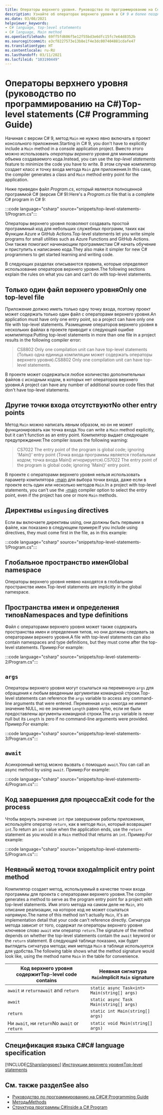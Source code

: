 ```yaml
---
title: Операторы верхнего уровня. Руководство по программированию на C#
description: Узнайте об операторах верхнего уровня в C# 9 и более поздних версиях.
ms.date: 03/08/2021
helpviewer_keywords:
- C# language, top-level statements
- C# language, Main method
ms.openlocfilehash: 69ff5fd606f5e12f55bd3e6dfc15fc7e64d8352b
ms.sourcegitcommit: e3cf8227573e13b8e1f4e3dc007404881cdafe47
ms.translationtype: HT
ms.contentlocale: ru-RU
ms.lasthandoff: 03/11/2021
ms.locfileid: "103190449"
---
```

# <a name="top-level-statements-c-programming-guide"></a><span data-ttu-id="fff45-103">Операторы верхнего уровня (руководство по программированию на C#)</span><span class="sxs-lookup"><span data-stu-id="fff45-103">Top-level statements (C# Programming Guide)</span></span>

<span data-ttu-id="fff45-104">Начиная с версии C# 9, метод `Main` не нужно явно включать в проект консольного приложения.</span><span class="sxs-lookup"><span data-stu-id="fff45-104">Starting in C# 9, you don't have to explicitly include a `Main` method in a console application project.</span></span> <span data-ttu-id="fff45-105">Вместо этого можно использовать *операторы верхнего уровня* для минимизации объема создаваемого кода.</span><span class="sxs-lookup"><span data-stu-id="fff45-105">Instead, you can use the *top-level statements* feature to minimize the code you have to write.</span></span> <span data-ttu-id="fff45-106">В этом случае компилятор создает класс и точку входа метода `Main` для приложения.</span><span class="sxs-lookup"><span data-stu-id="fff45-106">In this case, the compiler generates a class and `Main` method entry point for the application.</span></span>

<span data-ttu-id="fff45-107">Ниже приведен файл *Program.cs*, который является полноценной программой C# (версия С# 9):</span><span class="sxs-lookup"><span data-stu-id="fff45-107">Here's a *Program.cs* file that is a complete C# program in C# 9:</span></span>

:::code language="csharp" source="snippets/top-level-statements-1/Program.cs":::

<span data-ttu-id="fff45-108">Операторы верхнего уровня позволяют создавать простой программный код для небольших служебных программ, таких как Функции Azure и GitHub Actions.</span><span class="sxs-lookup"><span data-stu-id="fff45-108">Top-level statements let you write simple programs for small utilities such as Azure Functions and GitHub Actions.</span></span> <span data-ttu-id="fff45-109">Они также помогают начинающим программистам C# начать обучение и приступить к написанию кода.</span><span class="sxs-lookup"><span data-stu-id="fff45-109">They also make it simpler for new C# programmers to get started learning and writing code.</span></span>

<span data-ttu-id="fff45-110">В следующих разделах описываются правила, которые определяют использование операторов верхнего уровня.</span><span class="sxs-lookup"><span data-stu-id="fff45-110">The following sections explain the rules on what you can and can't do with top-level statements.</span></span>

## <a name="only-one-top-level-file"></a><span data-ttu-id="fff45-111">Только один файл верхнего уровня</span><span class="sxs-lookup"><span data-stu-id="fff45-111">Only one top-level file</span></span>

<span data-ttu-id="fff45-112">Приложение должно иметь только одну точку входа, поэтому проект может содержать только один файл с операторами верхнего уровня.</span><span class="sxs-lookup"><span data-stu-id="fff45-112">An application must have only one entry point, so a project can have only one file with top-level statements.</span></span> <span data-ttu-id="fff45-113">Размещение операторов верхнего уровня в нескольких файлах в проекте приводит к следующей ошибке компилятора:</span><span class="sxs-lookup"><span data-stu-id="fff45-113">Putting top-level statements in more than one file in a project results in the following compiler error:</span></span>

> <span data-ttu-id="fff45-114">CS8802 Only one compilation unit can have top-level statements (Только одна единица компиляции может содержать операторы верхнего уровня).</span><span class="sxs-lookup"><span data-stu-id="fff45-114">CS8802 Only one compilation unit can have top-level statements.</span></span>

<span data-ttu-id="fff45-115">В проекте может содержаться любое количество дополнительных файлов с исходным кодом, в которых нет операторов верхнего уровня.</span><span class="sxs-lookup"><span data-stu-id="fff45-115">A project can have any number of additional source code files that don't have top-level statements.</span></span>

## <a name="no-other-entry-points"></a><span data-ttu-id="fff45-116">Другие точки входа отсутствуют</span><span class="sxs-lookup"><span data-stu-id="fff45-116">No other entry points</span></span>

<span data-ttu-id="fff45-117">Метод `Main` можно написать явным образом, но он не может функционировать как точка входа.</span><span class="sxs-lookup"><span data-stu-id="fff45-117">You can write a `Main` method explicitly, but it can't function as an entry point.</span></span> <span data-ttu-id="fff45-118">Компилятор выдает следующее предупреждение:</span><span class="sxs-lookup"><span data-stu-id="fff45-118">The compiler issues the following warning:</span></span>

> <span data-ttu-id="fff45-119">CS7022 The entry point of the program is global code; ignoring 'Main()' entry point (Точка входа программы является глобальным кодом; точка входа Main() игнорируется).</span><span class="sxs-lookup"><span data-stu-id="fff45-119">CS7022 The entry point of the program is global code; ignoring 'Main()' entry point.</span></span>

<span data-ttu-id="fff45-120">В проекте с операторами верхнего уровня нельзя использовать параметр компилятора [-main](../../language-reference/compiler-options/main-compiler-option.md) для выбора точки входа, даже если в проекте есть один или несколько методов `Main`.</span><span class="sxs-lookup"><span data-stu-id="fff45-120">In a project with top-level statements, you can't use the [-main](../../language-reference/compiler-options/main-compiler-option.md) compiler option to select the entry point, even if the project has one or more `Main` methods.</span></span>

## <a name="using-directives"></a><span data-ttu-id="fff45-121">Директивы `using`</span><span class="sxs-lookup"><span data-stu-id="fff45-121">`using` directives</span></span>

<span data-ttu-id="fff45-122">Если вы включаете директивы using, они должны быть первыми в файле, как показано в следующем примере:</span><span class="sxs-lookup"><span data-stu-id="fff45-122">If you include using directives, they must come first in the file, as in this example:</span></span>

:::code language="csharp" source="snippets/top-level-statements-1/Program.cs":::

## <a name="global-namespace"></a><span data-ttu-id="fff45-123">Глобальное пространство имен</span><span class="sxs-lookup"><span data-stu-id="fff45-123">Global namespace</span></span>

<span data-ttu-id="fff45-124">Операторы верхнего уровня неявно находятся в глобальном пространстве имен.</span><span class="sxs-lookup"><span data-stu-id="fff45-124">Top-level statements are implicitly in the global namespace.</span></span>

## <a name="namespaces-and-type-definitions"></a><span data-ttu-id="fff45-125">Пространства имен и определения типов</span><span class="sxs-lookup"><span data-stu-id="fff45-125">Namespaces and type definitions</span></span>

<span data-ttu-id="fff45-126">Файл с операторами верхнего уровня может также содержать пространства имен и определения типов, но они должны следовать за операторами верхнего уровня.</span><span class="sxs-lookup"><span data-stu-id="fff45-126">A file with top-level statements can also contain namespaces and type definitions, but they must come after the top-level statements.</span></span> <span data-ttu-id="fff45-127">Пример:</span><span class="sxs-lookup"><span data-stu-id="fff45-127">For example:</span></span>

:::code language="csharp" source="snippets/top-level-statements-2/Program.cs":::

## `args`

<span data-ttu-id="fff45-128">Операторы верхнего уровня могут ссылаться на переменную `args` для обращения к любым введенным аргументам командной строки.</span><span class="sxs-lookup"><span data-stu-id="fff45-128">Top-level statements can reference the `args` variable to access any command-line arguments that were entered.</span></span> <span data-ttu-id="fff45-129">Переменная `args` никогда не имеет значение NULL, но ее значение `Length` равно нулю, если не были предоставлены аргументы командной строки.</span><span class="sxs-lookup"><span data-stu-id="fff45-129">The `args` variable is never null but its `Length` is zero if no command-line arguments were provided.</span></span> <span data-ttu-id="fff45-130">Пример:</span><span class="sxs-lookup"><span data-stu-id="fff45-130">For example:</span></span>

:::code language="csharp" source="snippets/top-level-statements-3/Program.cs":::

## `await`

<span data-ttu-id="fff45-131">Асинхронный метод можно вызвать с помощью `await`.</span><span class="sxs-lookup"><span data-stu-id="fff45-131">You can call an async method by using `await`.</span></span> <span data-ttu-id="fff45-132">Пример:</span><span class="sxs-lookup"><span data-stu-id="fff45-132">For example:</span></span>

:::code language="csharp" source="snippets/top-level-statements-4/Program.cs":::

## <a name="exit-code-for-the-process"></a><span data-ttu-id="fff45-133">Код завершения для процесса</span><span class="sxs-lookup"><span data-stu-id="fff45-133">Exit code for the process</span></span>

<span data-ttu-id="fff45-134">Чтобы вернуть значение `int` при завершении работы приложения, используйте оператор `return`, как в методе `Main`, который возвращает `int`.</span><span class="sxs-lookup"><span data-stu-id="fff45-134">To return an `int` value when the application ends, use the `return` statement as you would in a `Main` method that returns an `int`.</span></span> <span data-ttu-id="fff45-135">Пример:</span><span class="sxs-lookup"><span data-stu-id="fff45-135">For example:</span></span>

:::code language="csharp" source="snippets/top-level-statements-5/Program.cs":::

## <a name="implicit-entry-point-method"></a><span data-ttu-id="fff45-136">Неявный метод точки входа</span><span class="sxs-lookup"><span data-stu-id="fff45-136">Implicit entry point method</span></span>

<span data-ttu-id="fff45-137">Компилятор создает метод, используемый в качестве точки входа программы для проекта с операторами верхнего уровня.</span><span class="sxs-lookup"><span data-stu-id="fff45-137">The compiler generates a method to serve as the program entry point for a project with top-level statements.</span></span> <span data-ttu-id="fff45-138">Имя этого метода на самом деле не `Main`, это описание реализации, на которое код не может ссылаться напрямую.</span><span class="sxs-lookup"><span data-stu-id="fff45-138">The name of this method isn't actually `Main`, it's an implementation detail that your code can't reference directly.</span></span> <span data-ttu-id="fff45-139">Сигнатура метода зависит от того, содержат ли операторы верхнего уровня ключевое слово `await` или оператор `return`.</span><span class="sxs-lookup"><span data-stu-id="fff45-139">The signature of the method depends on whether the top-level statements contain the `await` keyword or the `return` statement.</span></span> <span data-ttu-id="fff45-140">В следующей таблице показано, как будет выглядеть сигнатура метода; имя метода `Main` в таблице используется для удобства.</span><span class="sxs-lookup"><span data-stu-id="fff45-140">The following table shows what the method signature would look like, using the method name `Main` in the table for convenience.</span></span>

| <span data-ttu-id="fff45-141">Код верхнего уровня содержит</span><span class="sxs-lookup"><span data-stu-id="fff45-141">Top-level code contains</span></span>| <span data-ttu-id="fff45-142">Неявная сигнатура `Main`</span><span class="sxs-lookup"><span data-stu-id="fff45-142">Implicit `Main` signature</span></span>                    |
|------------------------|----------------------------------------------|
| <span data-ttu-id="fff45-143">`await` и `return`</span><span class="sxs-lookup"><span data-stu-id="fff45-143">`await` and `return`</span></span>   | `static async Task<int> Main(string[] args)` |
| `await`                | `static async Task Main(string[] args)`      |
| `return`               | `static int Main(string[] args)`             |
| <span data-ttu-id="fff45-144">Ни `await`, ни `return`</span><span class="sxs-lookup"><span data-stu-id="fff45-144">No `await` or `return`</span></span> | `static void Main(string[] args)`            |

## <a name="c-language-specification"></a><span data-ttu-id="fff45-145">Спецификация языка C#</span><span class="sxs-lookup"><span data-stu-id="fff45-145">C# language specification</span></span>

[!INCLUDE[CSharplangspec](~/includes/csharplangspec-md.md)]
[<span data-ttu-id="fff45-146">Инструкции верхнего уровня</span><span class="sxs-lookup"><span data-stu-id="fff45-146">Top-level statements</span></span>](~/_csharplang/proposals/csharp-9.0/top-level-statements.md)

## <a name="see-also"></a><span data-ttu-id="fff45-147">См. также раздел</span><span class="sxs-lookup"><span data-stu-id="fff45-147">See also</span></span>

- [<span data-ttu-id="fff45-148">Руководство по программированию на C#</span><span class="sxs-lookup"><span data-stu-id="fff45-148">C# Programming Guide</span></span>](../index.md)
- [<span data-ttu-id="fff45-149">Методы</span><span class="sxs-lookup"><span data-stu-id="fff45-149">Methods</span></span>](../classes-and-structs/methods.md)
- [<span data-ttu-id="fff45-150">Структура программы C#</span><span class="sxs-lookup"><span data-stu-id="fff45-150">Inside a C# Program</span></span>](../inside-a-program/index.md)
